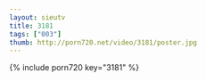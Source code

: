 ```yaml
--- 
layout: sieutv
title: 3181
tags: ["003"]
thumb: http://porn720.net/video/3181/poster.jpg
---
```

{% include porn720 key="3181" %} 
